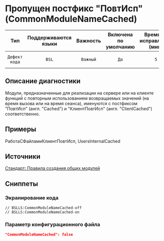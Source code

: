 # Пропущен постфикс "ПовтИсп" (CommonModuleNameCached)

| Тип | Поддерживаются<br/>языки | Важность | Включена<br/>по умолчанию | Время на<br/>исправление (мин) | Тэги |
| :-: | :-: | :-: | :-: | :-: | :-: |
| `Дефект кода` | `BSL` | `Важный` | `Да` | `5` | `standard`<br/>`badpractice`<br/>`unpredictable` |

<!-- Блоки выше заполняются автоматически, не трогать -->
## Описание диагностики
<!-- Описание диагностики заполняется вручную. Необходимо понятным языком описать смысл и схему работу -->

Модули, предназначенные для реализации на сервере или на клиенте функций с повторным использованием возвращаемых 
значений (на время вызова или на время сеанса), именуются с постфиксом "ПовтИсп" (англ. "Cached") 
и "КлиентПовтИсп" (англ. "ClientCached") соответственно.

## Примеры
<!-- В данном разделе приводятся примеры, на которые диагностика срабатывает, а также можно привести пример, как можно исправить ситуацию -->

РаботаСФайламиКлиентПовтИсп, UsersInternalCached

## Источники
<!-- Необходимо указывать ссылки на все источники, из которых почерпнута информация для создания диагностики -->


[Стандарт: Правила создания общих модулей](https://its.1c.ru/db/v8std#content:469:hdoc:3.2.3)

## Сниппеты

<!-- Блоки ниже заполняются автоматически, не трогать -->
### Экранирование кода

```bsl
// BSLLS:CommonModuleNameCached-off
// BSLLS:CommonModuleNameCached-on
```

### Параметр конфигурационного файла

```json
"CommonModuleNameCached": false
```
